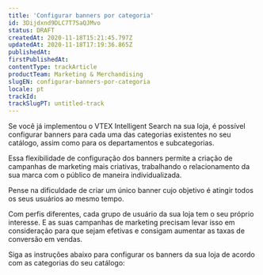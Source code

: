 ```yaml
---
title: 'Configurar banners por categoria'
id: 3Dijdxnd9DLC7T7SaQJMvo
status: DRAFT
createdAt: 2020-11-18T15:21:45.797Z
updatedAt: 2020-11-18T17:19:36.865Z
publishedAt: 
firstPublishedAt: 
contentType: trackArticle
productTeam: Marketing & Merchandising
slugEN: configurar-banners-por-categoria
locale: pt
trackId: 
trackSlugPT: untitled-track
---
```


Se você já implementou o VTEX Intelligent Search na sua loja, é possível configurar banners para cada uma das categorias existentes no seu catálogo, assim como para os departamentos e subcategorias.

Essa flexibilidade de configuração dos banners permite a criação de campanhas de marketing mais criativas, trabalhando o relacionamento da sua marca com o público de maneira individualizada.

Pense na dificuldade de criar um único banner cujo objetivo é atingir todos os seus usuários ao mesmo tempo.

Com perfis diferentes, cada grupo de usuário da sua loja tem o seu próprio interesse. E as suas campanhas de marketing precisam levar isso em consideração para que sejam efetivas e consigam aumentar as taxas de conversão em vendas.

Siga as instruções abaixo para configurar os banners da sua loja de acordo com as categorias do seu catálogo:

